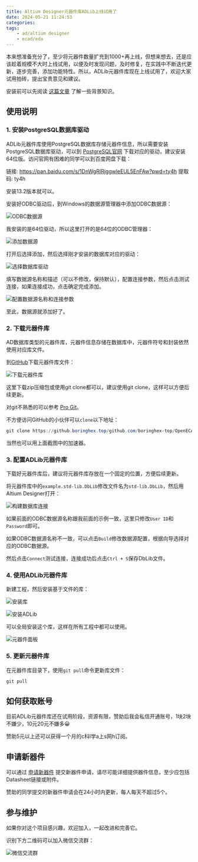 ```yaml
---
title: Altium Designer元器件库ADLib上线试用了
date: 2024-05-21 11:24:53
categories:
tags:
    - ad/altium designer
    - ecad/eda
---
```



本来想准备充分了，至少将元器件数量扩充到1000+再上线，但想来想去，还是应该趁着规模不大时上线试用，以便及时发现问题，及时修复，在实践中不断迭代更新，逐步完善，添加功能特性。所以，ADLib元器件库现在上线试用了，欢迎大家试用拍砖，提出宝贵意见和建议。

安装前可以先阅读 [这篇文章](https://mp.weixin.qq.com/s?__biz=MzA3NzMyNTIyOA==&mid=2651482479&idx=1&sn=d79a11fe80da1f39fe1e46ea2c6870a0&chksm=84ad7facb3daf6ba008c8f7219550a07e711cfb7742180b865ad2c836176ce6982926200e28f#rd) 了解一些背景知识。

## 使用说明

### 1. 安装PostgreSQL数据库驱动

ADLib元器件库使用PostgreSQL数据库存储元器件信息，所以需要安装PostgreSQL数据库驱动，可以到 [PostgreSQL官网](https://odbc.postgresql.org/) 下载对应的驱动，建议安装64位版。访问官网有困难的同学可以到百度网盘下载：

链接: https://pan.baidu.com/s/1DnWgRIRjggwleEUL5EnFAw?pwd=ty4h 提取码: ty4h

安装13.2版本就可以。

<!-- more -->

安装好ODBC驱动后，到Windows的数据源管理器中添加ODBC数据源：

![ODBC数据源](https://imgs.boringhex.top/blog/20240327173633.png)

我安装的是64位驱动，所以这里打开的是64位的ODBC管理器：

![添加数据源](https://imgs.boringhex.top/blog/20240327173849.png)

打开后选择添加，然后选择刚才安装的数据库对应的驱动：

![选择数据库驱动](https://imgs.boringhex.top/blog/20240327174100.png)

填写数据源名称和描述（可以不修改，保持默认），配置连接参数，然后点击测试连接，如果连接成功，点击确定完成添加。

![配置数据源名称和连接参数](https://imgs.boringhex.top/blog/20240327174552.png)

至此，数据源就添加好了。

### 2. 下载元器件库

AD数据库类型的元器件库，元器件信息存储在数据库中，元器件符号和封装依然使用对应库文件。

到[GitHub](https://github.com/boringhex-top/OpenECADLib)下载元器件库文件：

![下载元器件库](https://imgs.boringhex.top/blog/20240521113407.png)

这里下载zip压缩包或使用git clone都可以，建议使用git clone，这样可以方便后续更新。

对git不熟悉的可以参考 [Pro Git](https://git-scm.com/book/zh/v2)。

不方便访问GitHub的小伙伴可以`clone`以下地址：

```powershell
git clone https://github.boringhex.top/github.com/boringhex-top/OpenECADLib.git
```

当然也可以用上面截图中的加速器。

### 3. 配置ADLib元器件库

下载好元器件库后，建议将元器件库存放在一个固定的位置，方便后续更新。

将元器件库中的`example.std-lib.DbLib`修改文件名为`std-lib.DbLib`，然后用Altium Designer打开：

![构建数据库连接](https://imgs.boringhex.top/blog/20240521120755.png)

如果前面的ODBC数据源名称跟我前面的示例一致，这里只修改`User ID`和`Password`即可。

如果ODBC数据源名称不一致，可以点击`Build`修改数据源配置，根据向导选择对应的ODBC数据源。

然后点击`Connect`测试连接，连接成功后点击`Ctrl + S`保存DbLib文件。

### 4. 使用ADLib元器件库

新建工程，然后安装基于文件的库：

![安装库](https://imgs.boringhex.top/blog/20240521121821.png)

![安装ADLib](https://imgs.boringhex.top/blog/20240521122003.png)

可以全局安装这个库，这样在所有工程中都可以使用。

![元器件面板](https://imgs.boringhex.top/blog/20240521132018.png)

### 5. 更新元器件库

在元器件库目录下，使用`git pull`命令更新库文件：

```powershell
git pull
```

## 如何获取账号

目前ADLib元器件库还在试用阶段，资源有限，赞助后我会私信开通账号，1块2块不嫌少，10元20元不嫌多😀

赞助5元以上还可以获得一个月的c科l学a上s网h订阅。

## 申请新器件

可以通过 [申请新器件](https://github.com/boringhex-top/OpenECADLib/issues/new) 提交新器件申请，请尽可能详细提供器件信息，至少应包括Datasheet链接或附件。

赞助的同学提交的新器件申请会在24小时内更新，每人每天不超过5个。

## 参与维护

如果你对这个项目感兴趣，欢迎加入，一起改进和完善它。

识别下方二维码可以加入微信交流群：

![微信交流群](https://imgs.boringhex.top/blog/20240521135953.png)
